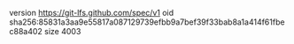 version https://git-lfs.github.com/spec/v1
oid sha256:85831a3aa9e55817a087129739efbb9a7bef39f33bab8a1a414f61fbec88a402
size 4003

